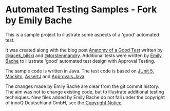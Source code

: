 # Automated Testing Samples - Fork by Emily Bache

This is a sample project to illustrate some aspects of a 'good' automated test. 

It was created along with the blog post [Anatomy of a Good Test](https://www.innoq.com/en/blog/anatomy-of-a-good-test/) 
written by [@jacek_bilski](https://twitter.com/jacek_bilski) and [@torstenmandry](https://twitter.com/torstenmandry). Additional tests were written by [Emily Bache](https://github.com/emilybache) to illustrate 'good' automated test design with Approval Testing.

The sample code is written in Java. The test code is based on [JUnit 5](https://junit.org/junit5/), 
[Mockito](https://site.mockito.org/), [AssertJ](https://assertj.github.io/doc/) and [Approvals.Java](https://github.com/approvals/approvaltests.java).

The changes made by Emily Bache are clear from the git commit history. The aim was not to change existing code, but to illustrate additional testing techniques. New files added by Emily Bache do not fall under the copyright of innoQ Deutschland GmbH, see the [Copyright Notice](NOTICE).